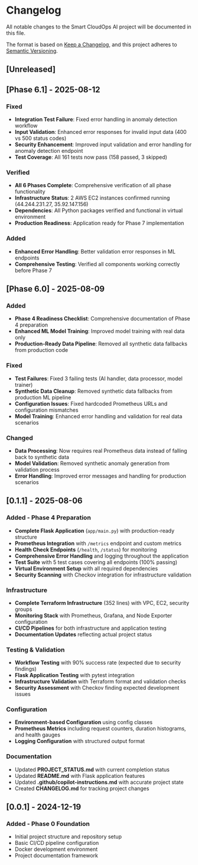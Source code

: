 # Changelog

All notable changes to the Smart CloudOps AI project will be documented in this file.

The format is based on [Keep a Changelog](https://keepachangelog.com/en/1.0.0/),
and this project adheres to [Semantic Versioning](https://semver.org/spec/v2.0.0.html).

## [Unreleased]

## [Phase 6.1] - 2025-08-12

### Fixed
- **Integration Test Failure**: Fixed error handling in anomaly detection workflow
- **Input Validation**: Enhanced error responses for invalid input data (400 vs 500 status codes)
- **Security Enhancement**: Improved input validation and error handling for anomaly detection endpoint
- **Test Coverage**: All 161 tests now pass (158 passed, 3 skipped)

### Verified
- **All 6 Phases Complete**: Comprehensive verification of all phase functionality
- **Infrastructure Status**: 2 AWS EC2 instances confirmed running (44.244.231.27, 35.92.147.156)
- **Dependencies**: All Python packages verified and functional in virtual environment
- **Production Readiness**: Application ready for Phase 7 implementation

### Added
- **Enhanced Error Handling**: Better validation error responses in ML endpoints
- **Comprehensive Testing**: Verified all components working correctly before Phase 7

## [Phase 6.0] - 2025-08-09

### Added
- **Phase 4 Readiness Checklist**: Comprehensive documentation of Phase 4 preparation
- **Enhanced ML Model Training**: Improved model training with real data only
- **Production-Ready Data Pipeline**: Removed all synthetic data fallbacks from production code

### Fixed
- **Test Failures**: Fixed 3 failing tests (AI handler, data processor, model trainer)
- **Synthetic Data Cleanup**: Removed synthetic data fallbacks from production ML pipeline
- **Configuration Issues**: Fixed hardcoded Prometheus URLs and configuration mismatches
- **Model Training**: Enhanced error handling and validation for real data scenarios

### Changed
- **Data Processing**: Now requires real Prometheus data instead of falling back to synthetic data
- **Model Validation**: Removed synthetic anomaly generation from validation process
- **Error Handling**: Improved error messages and handling for production scenarios

## [0.1.1] - 2025-08-06

### Added - Phase 4 Preparation
- **Complete Flask Application** (`app/main.py`) with production-ready structure
- **Prometheus Integration** with `/metrics` endpoint and custom metrics
- **Health Check Endpoints** (`/health`, `/status`) for monitoring
- **Comprehensive Error Handling** and logging throughout the application
- **Test Suite** with 5 test cases covering all endpoints (100% passing)
- **Virtual Environment Setup** with all required dependencies
- **Security Scanning** with Checkov integration for infrastructure validation

### Infrastructure
- **Complete Terraform Infrastructure** (352 lines) with VPC, EC2, security groups
- **Monitoring Stack** with Prometheus, Grafana, and Node Exporter configuration
- **CI/CD Pipelines** for both infrastructure and application testing
- **Documentation Updates** reflecting actual project status

### Testing & Validation
- **Workflow Testing** with 90% success rate (expected due to security findings)
- **Flask Application Testing** with pytest integration
- **Infrastructure Validation** with Terraform format and validation checks
- **Security Assessment** with Checkov finding expected development issues

### Configuration
- **Environment-based Configuration** using config classes
- **Prometheus Metrics** including request counters, duration histograms, and health gauges
- **Logging Configuration** with structured output format

### Documentation
- Updated **PROJECT_STATUS.md** with current completion status
- Updated **README.md** with Flask application features
- Updated **.github/copilot-instructions.md** with accurate project state
- Created **CHANGELOG.md** for tracking project changes

## [0.0.1] - 2024-12-19

### Added - Phase 0 Foundation
- Initial project structure and repository setup
- Basic CI/CD pipeline configuration
- Docker development environment
- Project documentation framework
